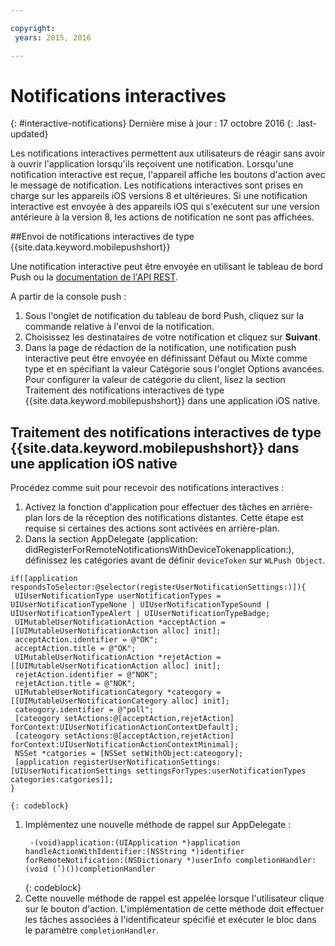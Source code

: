 ```yaml
---

copyright:
 years: 2015, 2016

---
```


# Notifications interactives
{: #interactive-notifications}
Dernière mise à jour : 17 octobre 2016
{: .last-updated}

Les notifications interactives permettent aux utilisateurs de réagir sans avoir à ouvrir l'application lorsqu'ils reçoivent une notification. Lorsqu'une notification interactive est reçue, l'appareil affiche
les boutons d'action avec le message de notification. Les notifications interactives sont prises
en charge sur les appareils iOS versions 8 et ultérieures. Si une notification interactive est envoyée à des appareils iOS qui s'exécutent sur une version antérieure à la
version 8, les actions de notification ne sont pas affichées.

##Envoi de notifications interactives de type {{site.data.keyword.mobilepushshort}}


Une notification interactive peut être envoyée en utilisant le tableau de bord Push ou la [documentation de l'API REST](t_restapi.html).

A partir de la console push : 

1. Sous l'onglet de notification du tableau de bord Push, cliquez sur la commande relative à l'envoi de la notification. 
2. Choisissez les destinataires de votre notification et cliquez sur **Suivant**. 
3. Dans la page de rédaction de la notification, une notification push interactive peut être envoyée en définissant Défaut ou Mixte comme type et en spécifiant la valeur Catégorie sous l'onglet Options avancées. Pour configurer la valeur de catégorie du client, lisez la section Traitement des notifications interactives de type {{site.data.keyword.mobilepushshort}} dans une application iOS native.

## Traitement des notifications interactives de type {{site.data.keyword.mobilepushshort}} dans une application iOS native

Procédez comme suit pour recevoir des notifications interactives :

1. Activez la fonction d'application pour effectuer des tâches en arrière-plan lors de la réception des notifications distantes. Cette étape est requise si certaines des actions sont activées en arrière-plan.
1. Dans la section AppDelegate (application: didRegisterForRemoteNotificationsWithDeviceTokenapplication:), définissez les catégories avant de définir `deviceToken` sur `WLPush Object`.
```
if([application respondsToSelector:@selector(registerUserNotificationSettings:)]){
 UIUserNotificationType userNotificationTypes = UIUserNotificationTypeNone | UIUserNotificationTypeSound | UIUserNotificationTypeAlert | UIUserNotificationTypeBadge;
 UIMutableUserNotificationAction *acceptAction = [[UIMutableUserNotificationAction alloc] init];
 acceptAction.identifier = @"OK";
 acceptAction.title = @"OK";
 UIMutableUserNotificationAction *rejetAction = [[UIMutableUserNotificationAction alloc] init];
 rejetAction.identifier = @"NOK";
 rejetAction.title = @"NOK";
 UIMutableUserNotificationCategory *cateogory = [[UIMutableUserNotificationCategory alloc] init];
 cateogory.identifier = @"poll";
 [cateogory setActions:@[acceptAction,rejetAction] forContext:UIUserNotificationActionContextDefault];
 [cateogory setActions:@[acceptAction,rejetAction] forContext:UIUserNotificationActionContextMinimal];
 NSSet *catgories = [NSSet setWithObject:cateogory];
 [application registerUserNotificationSettings:[UIUserNotificationSettings settingsForTypes:userNotificationTypes categories:catgories]];
}
```
	{: codeblock}

1. Implémentez une nouvelle méthode de rappel sur AppDelegate :
	```
	 -(void)application:(UIApplication *)application handleActionWithIdentifier:(NSString *)identifier forRemoteNotification:(NSDictionary *)userInfo completionHandler:(void (ˆ)())completionHandler
	```
	{: codeblock} 
5. Cette nouvelle méthode de rappel est appelée lorsque l'utilisateur clique sur le bouton d'action. L'implémentation de cette méthode doit effectuer les tâches associées à l'identificateur spécifié et exécuter le bloc dans le paramètre `completionHandler`.
